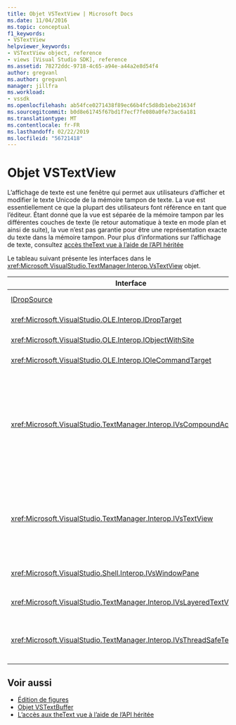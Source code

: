 ```yaml
---
title: Objet VSTextView | Microsoft Docs
ms.date: 11/04/2016
ms.topic: conceptual
f1_keywords:
- VSTextView
helpviewer_keywords:
- VSTextView object, reference
- views [Visual Studio SDK], reference
ms.assetid: 78272ddc-9718-4c65-a94e-a44a2e8d54f4
author: gregvanl
ms.author: gregvanl
manager: jillfra
ms.workload:
- vssdk
ms.openlocfilehash: ab54fce0271438f89ec66b4fc5d8db1ebe21634f
ms.sourcegitcommit: b0d8e61745f67bd1f7ecf7fe080a0fe73ac6a181
ms.translationtype: MT
ms.contentlocale: fr-FR
ms.lasthandoff: 02/22/2019
ms.locfileid: "56721418"
---
```

# <a name="vstextview-object"></a>Objet VSTextView
L’affichage de texte est une fenêtre qui permet aux utilisateurs d’afficher et modifier le texte Unicode de la mémoire tampon de texte. La vue est essentiellement ce que la plupart des utilisateurs font référence en tant que l’éditeur. Étant donné que la vue est séparée de la mémoire tampon par les différentes couches de texte (le retour automatique à texte en mode plan et ainsi de suite), la vue n’est pas garantie pour être une représentation exacte du texte dans la mémoire tampon. Pour plus d’informations sur l’affichage de texte, consultez [accès theText vue à l’aide de l’API héritée](../extensibility/accessing-thetext-view-by-using-the-legacy-api.md)

 Le tableau suivant présente les interfaces dans le <xref:Microsoft.VisualStudio.TextManager.Interop.VsTextView> objet.

|Interface|Description|
|---------------|-----------------|
|[IDropSource](/windows/desktop/api/oleidl/nn-oleidl-idropsource)|Interface OLE standard.|
|<xref:Microsoft.VisualStudio.OLE.Interop.IDropTarget>|Interface OLE standard.|
|<xref:Microsoft.VisualStudio.OLE.Interop.IObjectWithSite>|Interface OLE standard.|
|<xref:Microsoft.VisualStudio.OLE.Interop.IOleCommandTarget>|Interface OLE standard.|
|<xref:Microsoft.VisualStudio.TextManager.Interop.IVsCompoundAction>|Permet la création d’actions composites (autrement dit, les actions qui sont regroupées dans une unité d’annulation/de rétablissement unique).|
|<xref:Microsoft.VisualStudio.TextManager.Interop.IVsTextView>|Fournit les méthodes de base pour la gestion et l’accès à la vue. `IVsTextView` est pas thread-safe.|
|<xref:Microsoft.VisualStudio.Shell.Interop.IVsWindowPane>|Crée et gère un volet de fenêtre.|
|<xref:Microsoft.VisualStudio.TextManager.Interop.IVsLayeredTextView>|Interagit avec les couches de texte.|
|<xref:Microsoft.VisualStudio.TextManager.Interop.IVsThreadSafeTextView>|Effectue des opérations sur la vue à partir d’un thread différent.|

## <a name="see-also"></a>Voir aussi
- [Édition de figures](https://www.microsoft.com/download/details.aspx?id=55984)
- [Objet VSTextBuffer](../extensibility/vstextbuffer-object.md)
- [L’accès aux theText vue à l’aide de l’API héritée](../extensibility/accessing-thetext-view-by-using-the-legacy-api.md)